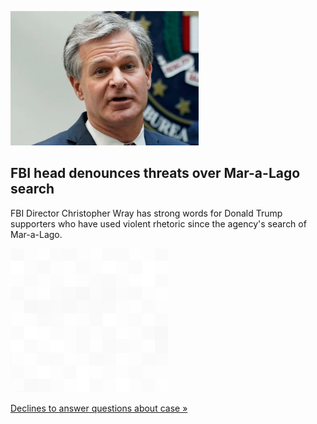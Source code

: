 
![FBI head denounces threats over Mar-a-Lago search](./20220811055907.png)
## FBI head denounces threats over Mar-a-Lago search

FBI Director Christopher Wray has strong words for Donald Trump supporters who have used violent rhetoric since the agency's search of Mar-a-Lago.

![pic](../square_bg.png)

[Declines to answer questions about case »](https://www.yahoo.com/news/fbi-director-wray-denounces-threats-000237461.html)
